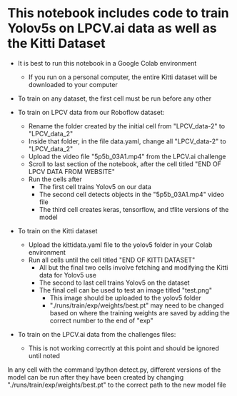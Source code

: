 # This notebook includes code to train Yolov5s on LPCV.ai data as well as the Kitti Dataset

- It is best to run this notebook in a Google Colab environment
  - If you run on a personal computer, the entire Kitti dataset will be downloaded to your computer
- To train on any dataset, the first cell must be run before any other

- To train on LPCV data from our Roboflow dataset:

  - Rename the folder created by the initial cell from "LPCV_data-2" to "LPCV_data_2"
  - Inside that folder, in the file data.yaml, change all "LPCV_data-2" to "LPCV_data_2"
  - Upload the video file "5p5b_03A1.mp4" from the LPCV.ai challenge
  - Scroll to last section of the notebook, after the cell titled "END OF LPCV DATA FROM WEBSITE"
  - Run the cells after
    - The first cell trains Yolov5 on our data
    - The second cell detects objects in the "5p5b_03A1.mp4" video file
    - The third cell creates keras, tensorflow, and tflite versions of the model

- To train on the Kitti dataset

  - Upload the kittidata.yaml file to the yolov5 folder in your Colab environment
  - Run all cells until the cell titled "END OF KITTI DATASET"
    - All but the final two cells involve fetching and modifying the Kitti data for Yolov5 use
    - The second to last cell trains Yolov5 on the dataset
    - The final cell can be used to test an image titled "test.png"
      - This image should be uploaded to the yolov5 folder
      - "./runs/train/exp/weights/best.pt" may need to be changed based on where the training weights are saved by adding the correct number to the end of "exp"

- To train on the LPCV.ai data from the challenges files:
  - This is not working correcrtly at this point and should be ignored until noted


In any cell with the command !python detect.py, different versions of the model can be run after they have been created by changing "./runs/train/exp/weights/best.pt" to the correct path to the new model file

